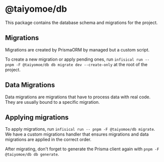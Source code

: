 # @taiyomoe/db

This package contains the database schema and migrations for the project.

## Migrations

Migrations are created by PrismaORM by managed but a custom script.

To create a new migration or apply pending ones, run `infisical run -- pnpm -F @taiyomoe/db db migrate dev --create-only` at the root of the project.

## Data Migrations

Data migrations are migrations that have to process data with real code. They are usually bound to a specific migration.

## Applying migrations

To apply migrations, run `infisical run -- pnpm -F @taiyomoe/db migrate`. We have a custom migrations handler that ensures migrations and data migrations are applied in the correct order.

After migrating, don't forget to generate the Prisma client again with `pnpm -F @taiyomoe/db db generate`.
